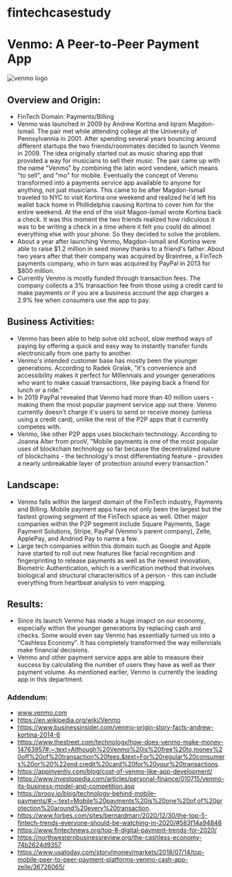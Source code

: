 # fintechcasestudy
# Venmo: A Peer-to-Peer Payment App 

![venmo logo](https://logodix.com/logo/54360.png)

## Overview and Origin:
* FinTech Domain: Payments/Billing
* Venmo was launched in 2009 by Andrew Kortina and Iqram Magdon-Ismail. The pair met while attending college at the University of Pennsylvannia in 2001. After spending several years bouncing around different startups the two friends/roommates decided to launch Venmo in 2009. The idea originally started out as music sharing app that provided a way for musicians to sell their music. The pair came up with the name "Venmo" by combining the latin word vendere, which means "to sell", and "mo" for mobile. Eventually the concept of Venmo transformed into a payments service app available to anyone for anything, not just musicians. This came to be after Magdon-Ismail traveled to NYC to visit Kortina one weekend and realized he'd left his wallet back home in Phillidelphia causing Kortina to cover him for the entire weekend. At the end of the visit Magon-Ismail wrote Kortina back a check. It was this moment the two friends realized how ridiculous it was to be writing a check in a time where it felt you could do almost everything else with your phone. So they decided to solve the problem.
* About a year after launching Venmo, Magdon-Ismail and Kortina were able to raise $1.2 million in seed money thanks to a friend's father. About two years after that their company was acquired by Braintree, a FinTech payments company, who in turn was acquired by PayPal in 2013 for $800 million. 
* Currently Venmo is mostly funded through transaction fees. The company collects a 3% transaction fee from those using a credit card to make payments or if you are a business account the app charges a 2.9% fee when consumers use the app to pay. 


## Business Activities:
* Venmo has been able to help solve old school, slow method ways of paying by offering a quick and easy way to instantly transfer funds electronically from one party to another. 
* Venmo's intended customer base has mostly been the younger generations. According to Radek Gralak, "it's convenience and accessibility makes it perfect for Millennials and younger generations who want to make casual transactions, like paying back a friend for lunch or a ride."
* In 2019 PayPal revealed that Venmo had more than 40 million users - making them the most popular payment service app out there. Venmo currently doesn't charge it's users to send or receive money (unless using a credit card), unlike the rest of the P2P apps that it currently competes with. 
* Venmo, like other P2P apps uses blockchain technology. According to Joanna Alter from prooV, "Mobile payments is one of the most popular uses of blockchain technology so far because the decentralized nature of blockchains - the technology's most differentiating feature - provides a nearly unbreakable layer of protection around every transaction."

## Landscape:

* Venmo falls within the largest domain of the FinTech industry, Payments and Billing. Mobile payment apps have not only been the largest but the fastest growing segment of the FinTech space as well. Other major companies within the P2P segment include Square Payments, Sage Payment Solutions, Stripe, PayPal (Venmo's parent company), Zelle, ApplePay, and Andriod Pay to name a few.
* Large tech companies within this domain such as Google and Apple have started to roll out new features like facial recognition and fingerprinting to release payments as well as the newest innovation, Biometric Authentication, which is a verification method that involves biological and structural characterisitics of a person - this can include everything from heartbeat analysis to vein mapping. 

## Results:

* Since its launch Venmo has made a huge imapct on our economy, especially within the younger generations by replacing cash and checks. Some would even say Venmo has essentially turned us into a "Cashless Economy". It has completely transformed the way millennials make financial decisions. 
* Venmo and other payment service apps are able to measure their success by calculating the number of users they have as well as their payment volume. As mentioned earlier, Venmo is currently the leading app in this department.

### Addendum:
* www.venmo.com
* https://en.wikipedia.org/wiki/Venmo
* https://www.businessinsider.com/venmo-origin-story-facts-andrew-kortina-2014-6
* https://www.thestreet.com/technology/how-does-venmo-make-money-14763957#:~:text=Although%20Venmo%20is%20free%20to,money%20off%20of%20transaction%20fees.&text=For%20regular%20consumers%20or%20%22end,credit%20card%20for%20your%20transactions.
* https://appinventiv.com/blog/cost-of-venmo-like-app-development/
* https://www.investopedia.com/articles/personal-finance/010715/venmo-its-business-model-and-competition.asp
* https://proov.io/blog/technology-behind-mobile-payments/#:~:text=Mobile%20payments%20is%20one%20of,of%20protection%20around%20every%20transaction.
* https://www.forbes.com/sites/bernardmarr/2020/12/30/the-top-5-fintech-trends-everyone-should-be-watching-in-2020/#583f14a94846
* https://www.fintechnews.org/top-8-digital-payment-trends-for-2020/
* https://northwesternbusinessreview.org/the-cashless-economy-74b2624d9357
* https://www.usatoday.com/story/money/markets/2018/07/14/top-mobile-peer-to-peer-payment-platforms-venmo-cash-app-zelle/36726065/



